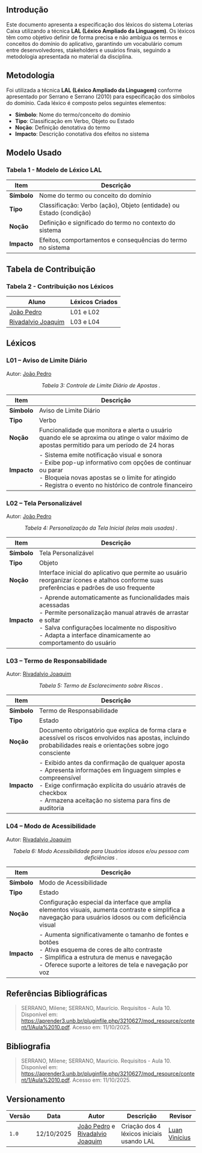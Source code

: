 ## Introdução

Este documento apresenta a especificação dos léxicos do sistema Loterias Caixa utilizando a técnica **LAL (Léxico Ampliado da Linguagem)**. Os léxicos têm como objetivo definir de forma precisa e não ambígua os termos e conceitos do domínio do aplicativo, garantindo um vocabulário comum entre desenvolvedores, stakeholders e usuários finais, seguindo a metodologia apresentada no material da disciplina.

## Metodologia

Foi utilizada a técnica **LAL (Léxico Ampliado da Linguagem)** conforme apresentado por Serrano e Serrano (2010) para especificação dos símbolos do domínio. Cada léxico é composto pelos seguintes elementos:

- **Símbolo**: Nome do termo/conceito do domínio
- **Tipo**: Classificação em Verbo, Objeto ou Estado
- **Noção**: Definição denotativa do termo
- **Impacto**: Descrição conotativa dos efeitos no sistema

## Modelo Usado

### Tabela 1 - Modelo de Léxico LAL

| Item | Descrição |
|------|-----------|
| **Símbolo** | Nome do termo ou conceito do domínio |
| **Tipo** | Classificação: Verbo (ação), Objeto (entidade) ou Estado (condição) |
| **Noção** | Definição e significado do termo no contexto do sistema |
| **Impacto** | Efeitos, comportamentos e consequências do termo no sistema |

## Tabela de Contribuição

### Tabela 2 - Contribuição nos Léxicos

| Aluno | Léxicos Criados |
|-------|-----------------|
| [João Pedro](https://github.com/Jadequilin) | L01 e L02 |
| [Rivadalvio Joaquim](https://github.com/RivaFilho) | L03 e L04 |

## Léxicos

### L01 – Aviso de Limite Diário

Autor: [João Pedro](https://github.com/Jadequilin) 

*<p style="text-align: center;">Tabela 3: Controle de Limite Diário de Apostas .</p>*

| Item | Descrição |
|------|-----------|
| **Símbolo** | Aviso de Limite Diário |
| **Tipo** | Verbo |
| **Noção** | Funcionalidade que monitora e alerta o usuário quando ele se aproxima ou atinge o valor máximo de apostas permitido para um período de 24 horas |
| **Impacto** | - Sistema emite notificação visual e sonora<br>- Exibe pop-up informativo com opções de continuar ou parar<br>- Bloqueia novas apostas se o limite for atingido<br>- Registra o evento no histórico de controle financeiro |

### L02 – Tela Personalizável

Autor: [João Pedro](https://github.com/Jadequilin) 

*<p style="text-align: center;">Tabela 4: Personalização da Tela Inicial (telas mais usadas) .</p>*

| Item | Descrição |
|------|-----------|
| **Símbolo** | Tela Personalizável |
| **Tipo** | Objeto |
| **Noção** | Interface inicial do aplicativo que permite ao usuário reorganizar ícones e atalhos conforme suas preferências e padrões de uso frequente |
| **Impacto** | - Aprende automaticamente as funcionalidades mais acessadas<br>- Permite personalização manual através de arrastar e soltar<br>- Salva configurações localmente no dispositivo<br>- Adapta a interface dinamicamente ao comportamento do usuário |

### L03 – Termo de Responsabilidade

Autor: [Rivadalvio Joaquim](https://github.com/RivaFilho)

*<p style="text-align: center;">Tabela 5: Termo de Esclarecimento sobre Riscos .</p>*

| Item | Descrição |
|------|-----------|
| **Símbolo** | Termo de Responsabilidade |
| **Tipo** | Estado |
| **Noção** | Documento obrigatório que explica de forma clara e acessível os riscos envolvidos nas apostas, incluindo probabilidades reais e orientações sobre jogo consciente |
| **Impacto** | - Exibido antes da confirmação de qualquer aposta<br>- Apresenta informações em linguagem simples e compreensível<br>- Exige confirmação explícita do usuário através de checkbox<br>- Armazena aceitação no sistema para fins de auditoria |

### L04 – Modo de Acessibilidade

Autor: [Rivadalvio Joaquim](https://github.com/RivaFilho)

*<p style="text-align: center;">Tabela 6: Modo Acessibilidade para Usuários idosos e/ou pessoa com deficiências .</p>*


| Item | Descrição |
|------|-----------|
| **Símbolo** | Modo de Acessibilidade |
| **Tipo** | Estado |
| **Noção** | Configuração especial da interface que amplia elementos visuais, aumenta contraste e simplifica a navegação para usuários idosos ou com deficiência visual |
| **Impacto** | - Aumenta significativamente o tamanho de fontes e botões<br>- Ativa esquema de cores de alto contraste<br>- Simplifica a estrutura de menus e navegação<br>- Oferece suporte a leitores de tela e navegação por voz |

## Referências Bibliográficas

> SERRANO, Milene; SERRANO, Maurício. Requisitos - Aula 10. Disponível em: <https://aprender3.unb.br/pluginfile.php/3210627/mod_resource/content/1/Aula%2010.pdf>. Acesso em: 11/10/2025.

## Bibliografia

> SERRANO, Milene; SERRANO, Maurício. Requisitos - Aula 10. Disponível em: <https://aprender3.unb.br/pluginfile.php/3210627/mod_resource/content/1/Aula%2010.pdf>. Acesso em: 11/10/2025.

## Versionamento

| Versão | Data | Autor | Descrição | Revisor |
|--------|------|--------|-----------|---------|
| ``1.0`` | 12/10/2025 |[João Pedro](https://github.com/Jadequilin) e [Rivadalvio Joaquim](https://github.com/RivaFilho) | Criação dos 4 léxicos iniciais usando LAL | [Luan Vinícius](https://github.com/luannvi)  |